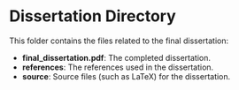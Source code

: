 # Dissertation Directory
This folder contains the files related to the final dissertation:
- **final_dissertation.pdf**: The completed dissertation.
- **references**: The references used in the dissertation.
- **source**: Source files (such as LaTeX) for the dissertation.

